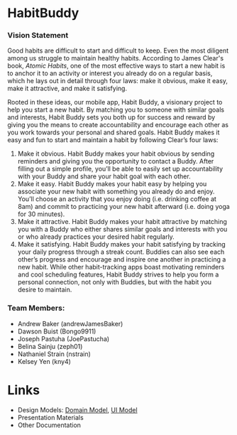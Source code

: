 # HabitBuddy

### Vision Statement
Good habits are difficult to start and difficult to keep. Even the most diligent among us struggle to maintain healthy habits. According to James Clear's book, *Atomic Habits*, one of the most effective ways to start a new habit is to anchor it to an activity or interest you already do on a regular basis, which he lays out in detail through four laws: make it obvious, make it easy, make it attractive, and make it satisfying. 
 
Rooted in these ideas, our mobile app, Habit Buddy, a visionary project to help you start a new habit. By matching you to someone with similar goals and interests, Habit Buddy sets you both up for success and reward by giving you the means to create accountability and encourage each other as you work towards your personal and shared goals. Habit Buddy makes it easy and fun to start and maintain a habit by following Clear’s four laws: 
  1. Make it obvious. Habit Buddy makes your habit obvious by sending reminders and giving you the opportunity to contact a Buddy. After filling out a simple profile, you’ll be able to easily set up accountability with your Buddy and share your habit goal with each other. 
  2. Make it easy. Habit Buddy makes your habit easy by helping you associate your new habit with something you already do and enjoy. You’ll choose an activity that you enjoy doing (i.e. drinking coffee at 8am) and commit to practicing your new habit afterward (i.e. doing yoga for 30 minutes).
  3. Make it attractive. Habit Buddy makes your habit attractive by matching you with a Buddy who either shares similar goals and interests with you or who already practices your desired habit regularly.  
  4. Make it satisfying. Habit Buddy makes your habit satisfying by tracking your daily progress through a streak count. Buddies can also see each other’s progress and encourage and inspire one another in practicing a new habit.
While other habit-tracking apps boast motivating reminders and cool scheduling features, Habit Buddy strives to help you form a personal connection, not only with Buddies, but with the habit you desire to maintain.

### Team Members:
  * Andrew Baker (andrewJamesBaker)
  * Dawson Buist (Bongo9911)
  * Joseph Pastuha (JoePastucha)
  * Belina Sainju (zeph01)
  * Nathaniel Strain (nstrain)
  * Kelsey Yen (kny4)
  
# Links
* Design Models: [Domain Model](https://github.com/calvin-cs262-fall2020-teamH/habitbuddy-project/blob/master/classDiagram.png), [UI Model](https://github.com/calvin-cs262-fall2020-teamH/habitbuddy-project/blob/master/uiModel.png)
* Presentation Materials
* Other Documentation
